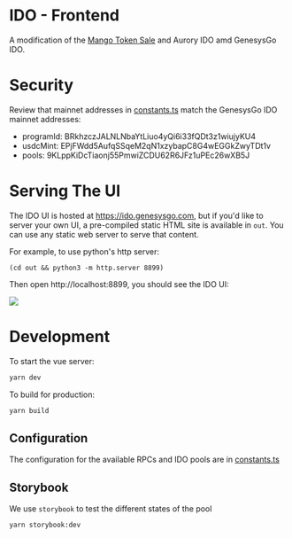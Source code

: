# IDO - Frontend

A modification of the [Mango Token Sale](https://github.com/blockworks-foundation/mango-token-sale) and Aurory IDO amd GenesysGo IDO.

# Security

Review that mainnet addresses in [constants.ts](./src/config/constants.ts) match the GenesysGo IDO mainnet addresses:

- programId: BRkhzczJALNLNbaYtLiuo4yQi6i33fQDt3z1wiujyKU4
- usdcMint: EPjFWdd5AufqSSqeM2qN1xzybapC8G4wEGGkZwyTDt1v
- pools: 9KLppKiDcTiaonj55PmwiZCDU62R6JFz1uPEc26wXB5J

# Serving The UI

The IDO UI is hosted at https://ido.genesysgo.com, but if you'd like to server your own UI, a pre-compiled static HTML site is available in `out`. You can use any static web server to serve that content.

For example, to use python's http server:

```
(cd out && python3 -m http.server 8899)
```

Then open http://localhost:8899, you should see the IDO UI:

![](https://github.com/Shadowy-Super-Coder-DAO/shdw-ido-frontend/blob/master/images/ido-ggui.PNG)

# Development

To start the vue server:

```bash
yarn dev
```

To build for production:

```bash
yarn build
```

## Configuration

The configuration for the available RPCs and IDO pools are in [constants.ts](./src/config/constants.ts)

## Storybook

We use `storybook` to test the different states of the pool

```bash
yarn storybook:dev
```
